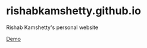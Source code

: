# rishabkamshetty.github.io
Rishab Kamshetty's personal website

 [Demo](www.rishabkamshetty.github.io)
